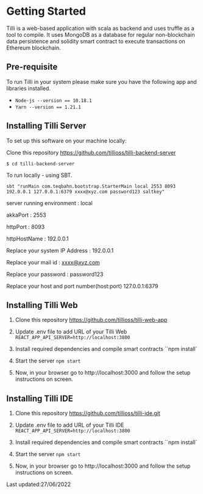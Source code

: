 ﻿---
id: getting-started-developer
---

# Getting Started 

Tilli is a web-based application with scala as backend and uses truffle as a tool to compile.
It uses MongoDB as a database for regular non-blockchain data persistence and solidity smart contract to execute transactions on Ethereum blockchain.

## Pre-requisite

To run Tilli in your system please make sure you have the following app and libraries installed.

- `Node-js --version == 10.18.1`
- `Yarn --version == 1.21.1`


## Installing Tilli Server

To set up this software on your machine locally:

Clone this repository https://github.com/tillioss/tilli-backend-server
```
$ cd tilli-backend-server
```
To run locally - using SBT.
```
sbt "runMain com.teqbahn.bootstrap.StarterMain local 2553 8093 192.0.0.1 127.0.0.1:6379 xxxx@xyz.com password123 saltkey"
```
server running environment : local

akkaPort : 2553

httpPort : 8093

httpHostName : 192.0.0.1

Replace your system IP Address : 192.0.0.1

Replace your mail id : xxxx@xyz.com

Replace your password : password123

Replace your host and port number(host:port) 127.0.0.1:6379





## Installing Tilli Web

1. Clone this repository https://github.com/tillioss/tilli-web-app
2. Update .env file to add URL of your Tilli Web
   `REACT_APP_API_SERVER=http://localhost:3800`

3. Install required dependencies and compile smart contracts
   ``npm install`

4. Start the server
   `npm start`
5. Now, in your browser go to http://localhost:3000 and follow the setup instructions on screen.



## Installing Tilli IDE

1. Clone this repository https://github.com/tillioss/tilli-ide.git
2. Update .env file to add URL of your Tilli IDE
   `REACT_APP_API_SERVER=http://localhost:3800`

3. Install required dependencies and compile smart contracts
   ``npm install`

4. Start the server
   `npm start`
5. Now, in your browser go to http://localhost:3000 and follow the setup instructions on screen.


Last updated:27/06/2022
